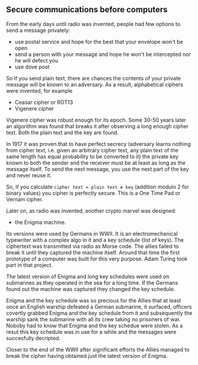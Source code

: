  ## Secure communications before computers

From the early days until radio was invented, people had few options to send a message privately:
- use postal service and hope for the best that your envelope won't be open 
- send a person with your message and hope he won't be intercepted nor he will defect you
- use dove post

So if you send plain text, there are chances the contents of your private message will be known to an adversary.
As a result, alphabetical ciphers were invented, for example
- Ceasar cipher or ROT13
- Vigenere cipher

Vigenere cipher was robust enough for its epoch. Some 30-50 years later an algorithm was found that breaks it 
after observing a long enough cipher text. Both the plain text and the key are found.

In 1917 it was proven that to have perfect secrecy (adversary learns nothing from cipher text, i.e. given an arbitrary cipher text, any plain text of the same length has equal probability to be converted to it) the private key known to both
the sender and the receiver must be at least as long as the message itself. To send the next message, you use the next 
part of the key and never reuse it.

So, if you calculate `cipher text = plain text ⊕ key`
(addition modulo 2 for binary values) you cipher is perfectly secure. This is a One Time Pad or Vernam cipher.

Later on, as radio was invented, another crypto marvel was designed: 
- the Enigma machine.

Its versions were used by Germans in WWII. It is an electromechanical typewriter with a complex algo in it and a key schedule
(list of keys).
The ciphertext was transmitted via radio as Morse code.
The allies failed to break it until they captured the machine itself. 
Around that time the first prototype of a computer was built for this very purpose. Adam Turing took part in that project.

The latest version of Enigma and long key schedules were used on submarines as they operated in the sea for a long time. 
If the Germans found out the machine was captured they changed the key schedule. 

Enigma and the key schedule was so precious for the Allies that at least once an English warship defeated a German submarine, it surfaced, 
officers covertly grabbed Enigma and the key schedule from it and subsequently the warship sank the submarine with all its crew taking no 
prisoners of war. 
Noboby had to know that Enigma and the key schedue were stolen. 
As a resut this key schedule was in use for a while and the messages were succesfully decripted.

Closer to the end of the WWII after significant efforts the Allies managed to break the cipher having obtained just the latest 
version of Enigma.
 
